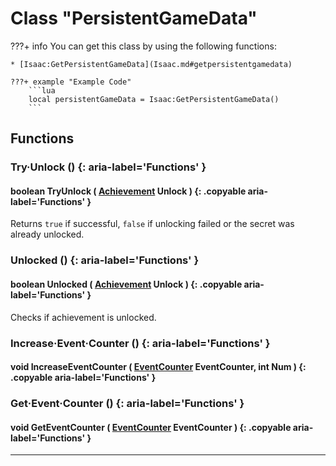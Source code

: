# Class "PersistentGameData"

???+ info
    You can get this class by using the following functions:

    * [Isaac:GetPersistentGameData](Isaac.md#getpersistentgamedata)

    ???+ example "Example Code"
        ```lua
        local persistentGameData = Isaac:GetPersistentGameData()
        ```
        
## Functions

### Try·Unlock () {: aria-label='Functions' }
#### boolean TryUnlock ( [Achievement](enums/Achievement.md) Unlock ) {: .copyable aria-label='Functions' }
Returns `true` if successful, `false` if unlocking failed or the secret was already unlocked.

### Unlocked () {: aria-label='Functions' }
#### boolean Unlocked ( [Achievement](enums/Achievement.md) Unlock ) {: .copyable aria-label='Functions' }
Checks if achievement is unlocked.

### Increase·Event·Counter () {: aria-label='Functions' }
#### void IncreaseEventCounter ( [EventCounter](enums/EventCounter.md) EventCounter, int Num ) {: .copyable aria-label='Functions' }

### Get·Event·Counter () {: aria-label='Functions' }
#### void GetEventCounter ( [EventCounter](enums/EventCounter.md) EventCounter ) {: .copyable aria-label='Functions' }

___

